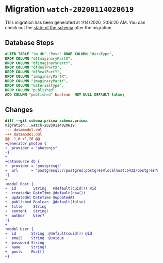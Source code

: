 # Migration `watch-20200114020619`

This migration has been generated at 1/14/2020, 2:06:20 AM.
You can check out the [state of the schema](./schema.prisma) after the migration.

## Database Steps

```sql
ALTER TABLE "lm_db"."Post" DROP COLUMN "dataType",
DROP COLUMN "dfImaginaryPartX",
DROP COLUMN "dfImaginaryPartY",
DROP COLUMN "dfRealPartX",
DROP COLUMN "dfRealPartY",
DROP COLUMN "imaginaryPartX",
DROP COLUMN "imaginaryPartY",
DROP COLUMN "materialType",
DROP COLUMN "published",
ADD COLUMN "published" boolean  NOT NULL DEFAULT false;
```

## Changes

```diff
diff --git schema.prisma schema.prisma
migration ..watch-20200114020619
--- datamodel.dml
+++ datamodel.dml
@@ -1,0 +1,26 @@
+generator photon {
+  provider = "photonjs"
+}
+
+datasource db {
+  provider = "postgresql"
+  url      = "postgresql://postgres:postgres@localhost:5432/postgres?schema=lm_db"
+}
+
+model Post {
+  id        String   @default(cuid()) @id
+  createdAt DateTime @default(now())
+  updatedAt DateTime @updatedAt
+  published Boolean  @default(false)
+  title     String
+  content   String?
+  author    User?
+}
+
+model User {
+  id       String  @default(cuid()) @id
+  email    String  @unique
+  password String
+  name     String?
+  posts    Post[]
+}
```


